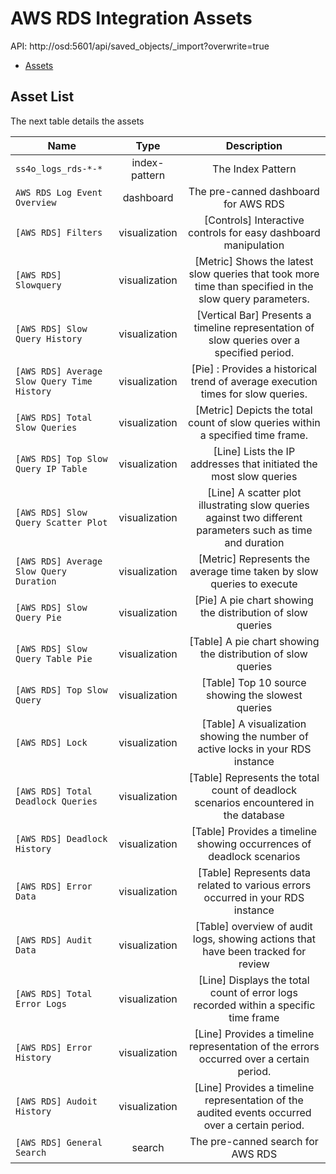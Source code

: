 # AWS RDS Integration Assets

API: http://osd:5601/api/saved_objects/_import?overwrite=true

- [Assets](rds.ndjson)

## Asset List
The next table details the assets

| Name                                        |     Type      |                                                Description                                                 |
|---------------------------------------------|:-------------:|:----------------------------------------------------------------------------------------------------------:|
| `ss4o_logs_rds-*-*`                         | index-pattern |                                             The Index Pattern                                              |
| `AWS RDS Log Event Overview`                |   dashboard   |                                    The pre-canned dashboard for AWS RDS                                    |
| `[AWS RDS] Filters`                         | visualization |                      [Controls] Interactive controls for easy dashboard manipulation                       |
| `[AWS RDS] Slowquery`                       | visualization |  [Metric] Shows the latest slow queries that took more time than specified in the slow query parameters.   |
| `[AWS RDS] Slow Query History`              | visualization |         [Vertical Bar] Presents a timeline representation of slow queries over a specified period.         |
| `[AWS RDS] Average Slow Query Time History` | visualization |              [Pie] : Provides a historical trend of average execution times for slow queries.              |
| `[AWS RDS] Total Slow Queries`              | visualization |              [Metric] Depicts the total count of slow queries within a specified time frame.               |
| `[AWS RDS] Top Slow Query IP Table`         | visualization |                     [Line] Lists the IP addresses that initiated the most slow queries                     |
| `[AWS RDS] Slow Query Scatter Plot`         | visualization | [Line] A scatter plot illustrating slow queries against two different parameters such as time and duration |
| `[AWS RDS] Average Slow Query Duration`     | visualization |                   [Metric] Represents the average time taken by slow queries to execute                    |
| `[AWS RDS] Slow Query Pie`                  | visualization |                         [Pie] A pie chart showing the distribution of slow queries                         |
| `[AWS RDS] Slow Query Table Pie`            | visualization |                        [Table] A pie chart showing the distribution of slow queries                        |
| `[AWS RDS] Top Slow Query`                  | visualization |                             [Table] Top 10 source showing the slowest queries                              |
| `[AWS RDS] Lock`                            | visualization |              [Table] A visualization showing the number of active locks in your RDS instance               |
| `[AWS RDS] Total Deadlock Queries`          | visualization |            [Table] Represents the total count of deadlock scenarios encountered in the database            |
| `[AWS RDS] Deadlock History`                | visualization |                 [Table]      Provides a timeline showing occurrences of deadlock scenarios                 |
| `[AWS RDS] Error Data`                      | visualization |              [Table]  Represents data related to various errors occurred in your RDS instance              |
| `[AWS RDS] Audit Data`                      | visualization |             [Table] overview of audit logs, showing actions that have been tracked for review              |
| `[AWS RDS] Total Error Logs`                | visualization |            [Line] Displays the total count of error logs recorded within a specific time frame             |
| `[AWS RDS] Error History`                   | visualization |          [Line]  Provides a timeline representation of the errors occurred over a certain period.          |
| `[AWS RDS] Audoit History`                  | visualization |      [Line]  Provides a timeline representation of the audited events occurred over a certain period.      |
| `[AWS RDS] General Search`                  |    search     |                                     The pre-canned search for AWS RDS                                      |
